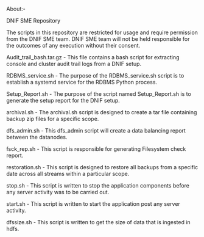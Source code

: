 About:- 

DNIF SME Repository

The scripts in this repository are restricted for usage and require permission from the DNIF SME team. DNIF SME team will not be held responsible for the outcomes of any execution without their consent.

Audit_trail_bash.tar.gz - This file contains a bash script for extracting console and cluster audit trail logs from a DNIF setup.

RDBMS_service.sh - The purpose of the RDBMS_service.sh script is to establish a systemd service for the RDBMS Python process.

Setup_Report.sh - The purpose of the script named Setup_Report.sh is to generate the setup report for the DNIF setup.

archival.sh - The archival.sh script is designed to create a tar file containing backup zip files for a specific scope.

dfs_admin.sh - This dfs_admin script will create a data balancing report between the datanodes.

fsck_rep.sh - This script is responsible for generating Filesystem check report.

restoration.sh - This script is designed to restore all backups from a specific date across all streams within a particular scope.

stop.sh - This script is written to stop the application components before any server activity was to be carried out. 

start.sh - This script is written to start the application post any server activity. 

dfssize.sh - This script is written to get the size of data that is ingested in hdfs. 
